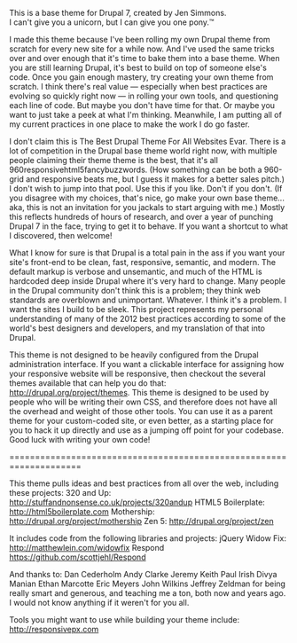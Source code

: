 This is a base theme for Drupal 7, created by Jen Simmons.  
I can't give you a unicorn, but I can give you one pony.™


I made this theme because I've been rolling my own Drupal theme from scratch for every new site for a while now. And I've used the same tricks over and over enough that it's time to bake them into a base theme. When you are still learning Drupal, it's best to build on top of someone else's code. Once you gain enough mastery, try creating your own theme  from scratch. I think there's real value — especially when best practices are evolving so quickly right now — in rolling your own tools, and questioning each line of code. But maybe you don't have time for that. Or maybe you want to just take a peek at what I'm thinking. Meanwhile, I am putting all of my current practices in one place to make the work I do go faster.

I don't claim this is The Best Drupal Theme For All Websites Evar. There is a lot of competition in the Drupal base theme world right now, with multiple people claiming their theme theme is the best, that it's all 960responsivehtml5fancybuzzwords. (How something can be both a 960-grid and responsive beats me, but I guess it makes for a better sales pitch.) I don't wish to jump into that pool. Use this if you like. Don't if you don't. (If you disagree with my choices, that's nice, go make your own base theme... aka, this is not an invitation for you jackals to start arguing with me.) Mostly this reflects hundreds of hours of research, and over a year of punching Drupal 7 in the face, trying to get it to behave. If you want a shortcut to what I discovered, then welcome! 

What I know for sure is that Drupal is a total pain in the ass if you want your site's front-end to be clean, fast, responsive, semantic, and modern. The default markup is verbose and unsemantic, and much of the HTML is hardcoded deep inside Drupal where it's very hard to change. Many people in the Drupal community don't think this is a problem; they think web standards are overblown and unimportant. Whatever. I think it's a problem. I want the sites I build to be sleek. This project represents my personal understanding of many of the 2012 best practices according to some of the world's best designers and developers, and my translation of that into Drupal. 

This theme is not designed to be heavily configured from the Drupal administration interface. If you want a clickable interface for assigning how your responsive website will be responsive, then checkout the several themes available that can help you do that: http://drupal.org/project/themes. This theme is designed to be used by people who will be writing their own CSS, and therefore does not have all the overhead and weight of those other tools. You can use it as a parent theme for your custom-coded site, or even better, as a starting place for you to hack it up directly and use  as a jumping off point for your codebase. Good luck with writing your own code! 

====================================================================

This theme pulls ideas and best practices from all over the web, including these projects:
320 and Up: http://stuffandnonsense.co.uk/projects/320andup
HTML5 Boilerplate: http://html5boilerplate.com
Mothership: http://drupal.org/project/mothership
Zen 5: http://drupal.org/project/zen

It includes code from the following libraries and projects:
jQuery Widow Fix: http://matthewlein.com/widowfix
Respond https://github.com/scottjehl/Respond


And thanks to:
Dan Cederholm
Andy Clarke
Jeremy Keith
Paul Irish
Divya Manian
Ethan Marcotte
Eric Meyers
John Wilkins
Jeffrey Zeldman
for being really smart and generous, and teaching me a ton, both now and years ago. I would not know anything if it weren't for you all.

Tools you might want to use while building your theme include:
http://responsivepx.com